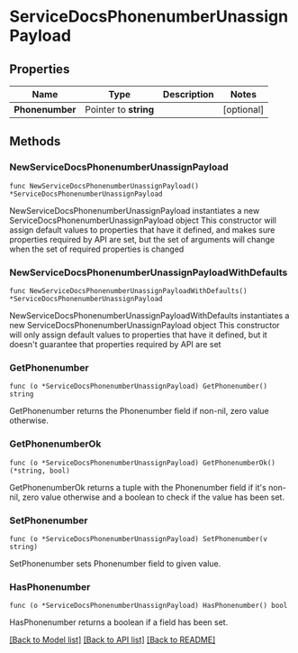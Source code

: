 # ServiceDocsPhonenumberUnassignPayload

## Properties

Name | Type | Description | Notes
------------ | ------------- | ------------- | -------------
**Phonenumber** | Pointer to **string** |  | [optional] 

## Methods

### NewServiceDocsPhonenumberUnassignPayload

`func NewServiceDocsPhonenumberUnassignPayload() *ServiceDocsPhonenumberUnassignPayload`

NewServiceDocsPhonenumberUnassignPayload instantiates a new ServiceDocsPhonenumberUnassignPayload object
This constructor will assign default values to properties that have it defined,
and makes sure properties required by API are set, but the set of arguments
will change when the set of required properties is changed

### NewServiceDocsPhonenumberUnassignPayloadWithDefaults

`func NewServiceDocsPhonenumberUnassignPayloadWithDefaults() *ServiceDocsPhonenumberUnassignPayload`

NewServiceDocsPhonenumberUnassignPayloadWithDefaults instantiates a new ServiceDocsPhonenumberUnassignPayload object
This constructor will only assign default values to properties that have it defined,
but it doesn't guarantee that properties required by API are set

### GetPhonenumber

`func (o *ServiceDocsPhonenumberUnassignPayload) GetPhonenumber() string`

GetPhonenumber returns the Phonenumber field if non-nil, zero value otherwise.

### GetPhonenumberOk

`func (o *ServiceDocsPhonenumberUnassignPayload) GetPhonenumberOk() (*string, bool)`

GetPhonenumberOk returns a tuple with the Phonenumber field if it's non-nil, zero value otherwise
and a boolean to check if the value has been set.

### SetPhonenumber

`func (o *ServiceDocsPhonenumberUnassignPayload) SetPhonenumber(v string)`

SetPhonenumber sets Phonenumber field to given value.

### HasPhonenumber

`func (o *ServiceDocsPhonenumberUnassignPayload) HasPhonenumber() bool`

HasPhonenumber returns a boolean if a field has been set.


[[Back to Model list]](../README.md#documentation-for-models) [[Back to API list]](../README.md#documentation-for-api-endpoints) [[Back to README]](../README.md)


